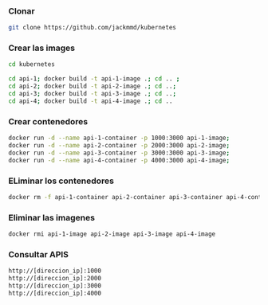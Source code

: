 ### Clonar
```bash
git clone https://github.com/jackmmd/kubernetes
```

### Crear las images
```bash
cd kubernetes
```
```bash
cd api-1; docker build -t api-1-image .; cd .. ; 
cd api-2; docker build -t api-2-image .; cd ..;
cd api-3; docker build -t api-3-image .; cd ..; 
cd api-4; docker build -t api-4-image .; cd ..
```

### Crear contenedores
```bash
docker run -d --name api-1-container -p 1000:3000 api-1-image;
docker run -d --name api-2-container -p 2000:3000 api-2-image;
docker run -d --name api-3-container -p 3000:3000 api-3-image;
docker run -d --name api-4-container -p 4000:3000 api-4-image;
```

### ELiminar los contenedores
```bash
docker rm -f api-1-container api-2-container api-3-container api-4-container
```

### Eliminar las imagenes
```bash
docker rmi api-1-image api-2-image api-3-image api-4-image
```

### Consultar APIS
```bash
http://[direccion_ip]:1000
http://[direccion_ip]:2000
http://[direccion_ip]:3000
http://[direccion_ip]:4000
```